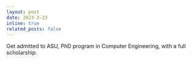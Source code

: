 ```yaml
---
layout: post
date: 2023-3-23
inline: true
related_posts: false
---
```


Get admitted to ASU, PhD program in Computer Engineering, with a full scholarship.